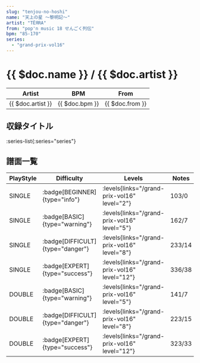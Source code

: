 ```yaml
---
slug: "tenjou-no-hoshi"
name: "天上の星 ～黎明記～"
artist: "TЁЯRA"
from: "pop'n music 18 せんごく列伝"
bpm: "85-170"
series:
  - "grand-prix-vol16"
---
```


# {{ $doc.name }} / {{ $doc.artist }}

|Artist|BPM|From|
|------|---|----|
|{{ $doc.artist }}|{{ $doc.bpm }}|{{ $doc.from }}|

## 収録タイトル

:series-list{:series="series"}

## 譜面一覧

|PlayStyle|Difficulty|Levels|Notes|Movie|
|---------|----------|------|-----|-----|
|SINGLE| :badge[BEGINNER]{type="info"}| :levels{links="/grand-prix-vol16" level="2"}|103/0||
|SINGLE| :badge[BASIC]{type="warning"}| :levels{links="/grand-prix-vol16" level="5"}|162/7||
|SINGLE| :badge[DIFFICULT]{type="danger"}| :levels{links="/grand-prix-vol16" level="8"}|233/14||
|SINGLE| :badge[EXPERT]{type="success"}| :levels{links="/grand-prix-vol16" level="12"}|336/38||
|DOUBLE| :badge[BASIC]{type="warning"}| :levels{links="/grand-prix-vol16" level="5"}|141/7||
|DOUBLE| :badge[DIFFICULT]{type="danger"}| :levels{links="/grand-prix-vol16" level="8"}|223/15||
|DOUBLE| :badge[EXPERT]{type="success"}| :levels{links="/grand-prix-vol16" level="12"}|323/33||
